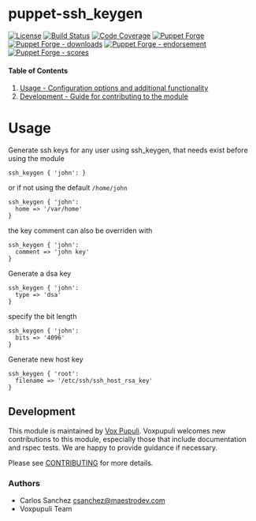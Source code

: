 # puppet-ssh_keygen

[![License](https://img.shields.io/github/license/voxpupuli/puppet-ssh_keygen.svg)](https://github.com/voxpupuli/puppet-ssh_keygen/blob/master/LICENSE)
[![Build Status](https://travis-ci.org/voxpupuli/puppet-ssh_keygen.svg?branch=master)](https://travis-ci.org/voxpupuli/puppet-ssh_keygen)
[![Code Coverage](https://coveralls.io/repos/github/voxpupuli/puppet-ssh_keygen/badge.svg?branch=master)](https://coveralls.io/github/voxpupuli/puppet-ssh_keygen)
[![Puppet Forge](https://img.shields.io/puppetforge/v/puppet/ssh_keygen.svg)](https://forge.puppetlabs.com/puppet/ssh_keygen)
[![Puppet Forge - downloads](https://img.shields.io/puppetforge/dt/puppet/ssh_keygen.svg)](https://forge.puppetlabs.com/puppet/ssh_keygen)
[![Puppet Forge - endorsement](https://img.shields.io/puppetforge/e/puppet/ssh_keygen.svg)](https://forge.puppetlabs.com/puppet/ssh_keygen)
[![Puppet Forge - scores](https://img.shields.io/puppetforge/f/puppet/ssh_keygen.svg)](https://forge.puppetlabs.com/puppet/ssh_keygen)

#### Table of Contents

1. [Usage - Configuration options and additional functionality](#usage)
2. [Development - Guide for contributing to the module](#development)

# Usage

Generate ssh keys for any user using ssh_keygen, that needs exist before using the module
```puppet
ssh_keygen { 'john': }
```

or if not using the default `/home/john`
```puppet
ssh_keygen { 'john':
  home => '/var/home'
}
```

the key comment can also be overriden with
```puppet
ssh_keygen { 'john':
  comment => 'john key'
}
```

Generate a dsa key
```puppet
ssh_keygen { 'john':
  type => 'dsa'
}
```

specify the bit length
```puppet
ssh_keygen { 'john':
  bits => '4096'
}
```

Generate new host key
```puppet
ssh_keygen { 'root':
  filename => '/etc/ssh/ssh_host_rsa_key'
}
```

## Development

This module is maintained by [Vox Pupuli](https://voxpupuli.org/). Voxpupuli
welcomes new contributions to this module, especially those that include
documentation and rspec tests. We are happy to provide guidance if necessary.

Please see [CONTRIBUTING](.github/CONTRIBUTING.md) for more details.

### Authors

* Carlos Sanchez <csanchez@maestrodev.com>
* Voxpupuli Team
